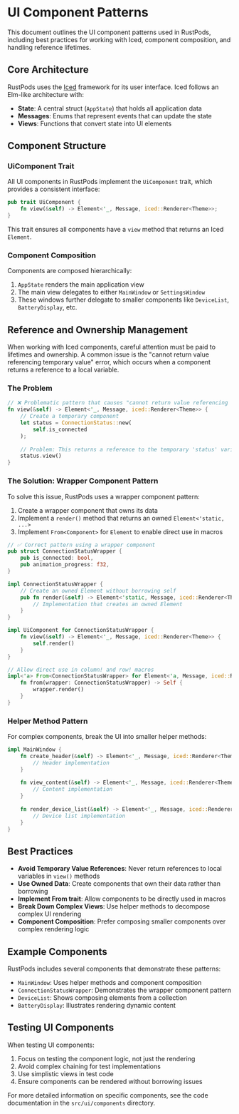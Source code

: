 # UI Component Patterns

This document outlines the UI component patterns used in RustPods, including best practices for working with Iced, component composition, and handling reference lifetimes.

## Core Architecture

RustPods uses the [Iced](https://github.com/iced-rs/iced) framework for its user interface. Iced follows an Elm-like architecture with:

- **State**: A central struct (`AppState`) that holds all application data
- **Messages**: Enums that represent events that can update the state
- **Views**: Functions that convert state into UI elements

## Component Structure

### UiComponent Trait

All UI components in RustPods implement the `UiComponent` trait, which provides a consistent interface:

```rust
pub trait UiComponent {
    fn view(&self) -> Element<'_, Message, iced::Renderer<Theme>>;
}
```

This trait ensures all components have a `view` method that returns an Iced `Element`.

### Component Composition

Components are composed hierarchically:

1. `AppState` renders the main application view
2. The main view delegates to either `MainWindow` or `SettingsWindow`
3. These windows further delegate to smaller components like `DeviceList`, `BatteryDisplay`, etc.

## Reference and Ownership Management

When working with Iced components, careful attention must be paid to lifetimes and ownership. A common issue is the "cannot return value referencing temporary value" error, which occurs when a component returns a reference to a local variable.

### The Problem

```rust
// ❌ Problematic pattern that causes "cannot return value referencing temporary value"
fn view(&self) -> Element<'_, Message, iced::Renderer<Theme>> {
    // Create a temporary component
    let status = ConnectionStatus::new(
        self.is_connected
    );
    
    // Problem: This returns a reference to the temporary 'status' variable
    status.view()
}
```

### The Solution: Wrapper Component Pattern

To solve this issue, RustPods uses a wrapper component pattern:

1. Create a wrapper component that owns its data
2. Implement a `render()` method that returns an owned `Element<'static, ...>`
3. Implement `From<Component>` for `Element` to enable direct use in macros

```rust
// ✅ Correct pattern using a wrapper component
pub struct ConnectionStatusWrapper {
    pub is_connected: bool,
    pub animation_progress: f32,
}

impl ConnectionStatusWrapper {
    // Create an owned Element without borrowing self
    pub fn render(&self) -> Element<'static, Message, iced::Renderer<Theme>> {
        // Implementation that creates an owned Element
    }
}

impl UiComponent for ConnectionStatusWrapper {
    fn view(&self) -> Element<'_, Message, iced::Renderer<Theme>> {
        self.render()
    }
}

// Allow direct use in column! and row! macros
impl<'a> From<ConnectionStatusWrapper> for Element<'a, Message, iced::Renderer<Theme>> {
    fn from(wrapper: ConnectionStatusWrapper) -> Self {
        wrapper.render()
    }
}
```

### Helper Method Pattern

For complex components, break the UI into smaller helper methods:

```rust
impl MainWindow {
    fn create_header(&self) -> Element<'_, Message, iced::Renderer<Theme>> {
        // Header implementation
    }
    
    fn view_content(&self) -> Element<'_, Message, iced::Renderer<Theme>> {
        // Content implementation
    }
    
    fn render_device_list(&self) -> Element<'_, Message, iced::Renderer<Theme>> {
        // Device list implementation
    }
}
```

## Best Practices

- **Avoid Temporary Value References**: Never return references to local variables in `view()` methods
- **Use Owned Data**: Create components that own their data rather than borrowing
- **Implement From trait**: Allow components to be directly used in macros
- **Break Down Complex Views**: Use helper methods to decompose complex UI rendering
- **Component Composition**: Prefer composing smaller components over complex rendering logic

## Example Components

RustPods includes several components that demonstrate these patterns:

- `MainWindow`: Uses helper methods and component composition
- `ConnectionStatusWrapper`: Demonstrates the wrapper component pattern
- `DeviceList`: Shows composing elements from a collection
- `BatteryDisplay`: Illustrates rendering dynamic content

## Testing UI Components

When testing UI components:

1. Focus on testing the component logic, not just the rendering
2. Avoid complex chaining for test implementations
3. Use simplistic views in test code
4. Ensure components can be rendered without borrowing issues

For more detailed information on specific components, see the code documentation in the `src/ui/components` directory. 